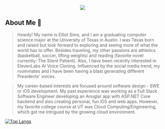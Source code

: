 <div id="header" align="center">
  <img src="https://media.giphy.com/media/XIqCQx02E1U9W/giphy.gif">
</div>

## About Me :cowboy_hat_face:

> Howdy! My name is Elliot Sims, and I am a graduating computer science major at the University of Texas in Austin. I was Texas born and raised but look forward to exploring and seeing more of what the world has to offer. Besides traveling, my other passions are athletics (basketball, soccer, lifting weights) and reading (favorite novel currently: The Silent Patient). Also, I have been recently interested in ElevenLabs AI Voice Cloning. Influenced by the social media trend, my roommates and I have been having a blast generating different Presidents' voices.

> My career-based interests are focused around software design - SWE or iOS development. My past experience was working as a Full Stack Software Engineer developing an Anuglar app with ASP.NET Core backend and also creating personal, fun iOS and web apps. However, my favorite college course at UT was Cloud Computing/Engineering, which got me intrigued by the growing cloud environment.

[![Top Langs](https://github-readme-stats.vercel.app/api/top-langs/?username=elliotmsims)](https://github.com/anuraghazra/github-readme-stats)
